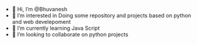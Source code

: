 - 👋 Hi, I’m @Bhuvanesh
- 👀 I’m interested in Doing some repository and projects based on python and web develepoment
- 🌱 I’m currently learning Java Script 
- 💞️ I’m looking to collaborate on python projects 


<!---
Bhuvanesh-prog/Bhuvanesh-prog is a ✨ special ✨ repository because its `README.md` (this file) appears on your GitHub profile.
You can click the Preview link to take a look at your changes.
--->
